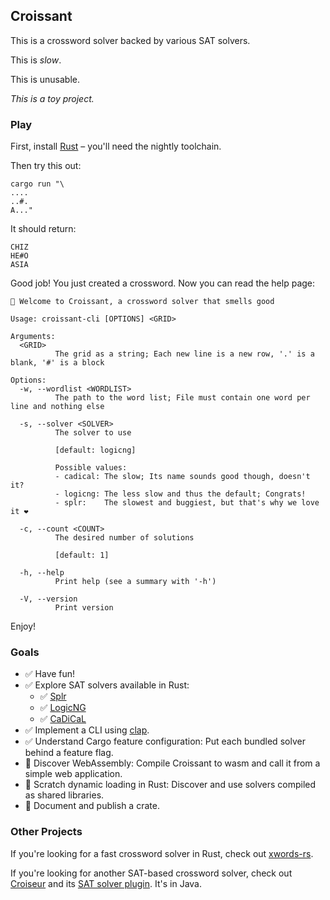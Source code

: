 ## Croissant

This is a crossword solver backed by various SAT solvers.

This is *slow*.

This is unusable.

*This is a toy project.*

### Play

First, install [Rust](https://rustup.rs/) – you'll need the nightly toolchain.

Then try this out:

```
cargo run "\
....
..#.
A..."
```

It should return:

```
CHIZ
HE#O
ASIA
```

Good job! You just created a crossword. Now you can read the help page:

```
🥐 Welcome to Croissant, a crossword solver that smells good

Usage: croissant-cli [OPTIONS] <GRID>

Arguments:
  <GRID>
          The grid as a string; Each new line is a new row, '.' is a blank, '#' is a block

Options:
  -w, --wordlist <WORDLIST>
          The path to the word list; File must contain one word per line and nothing else

  -s, --solver <SOLVER>
          The solver to use
          
          [default: logicng]

          Possible values:
          - cadical: The slow; Its name sounds good though, doesn't it?
          - logicng: The less slow and thus the default; Congrats!
          - splr:    The slowest and buggiest, but that's why we love it ❤️

  -c, --count <COUNT>
          The desired number of solutions
          
          [default: 1]

  -h, --help
          Print help (see a summary with '-h')

  -V, --version
          Print version
```

Enjoy!

### Goals

- ✅ Have fun!
- ✅ Explore SAT solvers available in Rust:
    - ✅ [Splr](https://crates.io/crates/Splr)
    - ✅ [LogicNG](https://crates.io/crates/Logicng)
    - ✅ [CaDiCaL](https://crates.io/crates/Cadical)
- ✅ Implement a CLI using [clap](https://crates.io/crates/clap).
- ✅ Understand Cargo feature configuration: Put each bundled solver behind a feature flag.
- 🚧 Discover WebAssembly: Compile Croissant to wasm and call it from a simple web application.
- 🚧 Scratch dynamic loading in Rust: Discover and use solvers compiled as shared libraries.
- 🚧 Document and publish a crate.

### Other Projects

If you're looking for a fast crossword solver in Rust, check out [xwords-rs](https://github.com/szunami/xwords-rs).

If you're looking for another SAT-based crossword solver, check out [Croiseur](https://github.com/super7ramp/croiseur)
and its [SAT solver plugin](https://github.com/super7ramp/croiseur/tree/master/croiseur-solver/croiseur-solver-sat).
It's in Java.